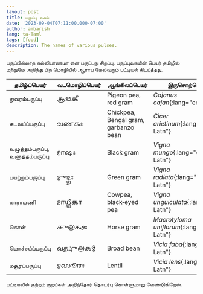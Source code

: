 ```yaml
---
layout: post
title: பருப்பு வகய்
date: '2023-09-04T07:11:00.000-07:00'
author: ambarish
lang: ta-Taml
tags: [food]
description: The names of various pulses.
---
```


பருப்பில்லாத கல்லியாணமா என பருப்பது சிறப்பு. பருப்புவகயின் பெயர் தமிழில் மற்றுமே அறிந்து பிற மொழியில் ஆராய மேல்வரும் பட்டியல் கிடய்த்தது.

| தமிழ்ப்பெயர் | வடமொழிப்பெயர் | ஆங்கிலப்பெயர் | இருசொற்பெயர் |
|---|---|---|---|
| துவரம்பருப்பு | <span lang="sa-Gran">𑌆𑌢𑌕𑍀</span> | <span lang="en-Latn">Pigeon pea, red gram</span> | *Cajanus cajan*{:lang="en-Latn"} |
| கடலய்ப்பருப்பு | <span lang="sa-Gran">𑌚𑌣𑌕𑌃</span> | <span lang="en-Latn">Chickpea, Bengal gram, garbanzo bean</span> | *Cicer arietinum*{:lang="en-Latn"} |
| உழுத்தம்பருப்பு, உளுத்தம்பருப்பு | <span lang="sa-Gran">𑌮𑌾𑌷𑌃</span> | <span lang="en-Latn">Black gram</span> | *Vigna mungo*{:lang="en-Latn"} |
| பயற்றம்பருப்பு | <span lang="sa-Gran">𑌮𑍁𑌦𑍍𑌗𑌃</span> | <span lang="en-Latn">Green gram</span> | *Vigna radiata*{:lang="en-Latn"} |
| காராமணி | <span lang="sa-Gran">𑌮𑌾𑌧𑍍𑌵𑍀𑌕𑌾</span> | <span lang="en-Latn">Cowpea, black‐eyed pea</span> | *Vigna unguiculata*{:lang="en-Latn"} |
| கொள் | <span lang="sa-Gran">𑌕𑍁𑌲𑌤𑍍𑌥𑌃</span> | <span lang="en-Latn">Horse gram</span> | *Macrotyloma uniflorum*{:lang="en-Latn"} |
| மொச்சய்ப்பருப்பு | <span lang="sa-Gran">𑌵𑌰𑍍𑌤𑍁𑌲𑌕𑌮𑍍</span> | <span lang="en-Latn">Broad bean</span> | *Vicia faba*{:lang="en-Latn"} |
| மசூரப்பருப்பு | <span lang="sa-Gran">𑌮𑌸𑍂𑌰𑌃</span> | <span lang="en-Latn">Lentil</span> | *Vicia lens*{:lang="en-Latn"} |

பட்டியலில் குற்றம் குறய்கள் அறிந்தோர் தொடர்பு கொள்ளுமாறு வேண்டுகிறேன்.
